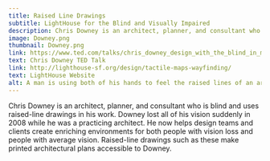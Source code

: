 ```yaml
---
title: Raised Line Drawings
subtitle: LightHouse for the Blind and Visually Impaired
description: Chris Downey is an architect, planner, and consultant who is blind and uses raised-line drawings in his work.
image: Downey.png
thumbnail: Downey.png
link: https://www.ted.com/talks/chris_downey_design_with_the_blind_in_mind
text: Chris Downey TED Talk
link: http://lighthouse-sf.org/design/tactile-maps-wayfinding/
text: LightHouse Website
alt: A man is using both of his hands to feel the raised lines of an architectural drawing.
---
```

Chris Downey is an architect, planner, and consultant who is blind and uses raised-line drawings in his work. Downey lost all of his vision suddenly in 2008 while he was a practicing architect. He now helps design teams and clients create enriching environments for both people with vision loss and people with average vision. Raised-line drawings such as these make printed architectural plans accessible to Downey.

